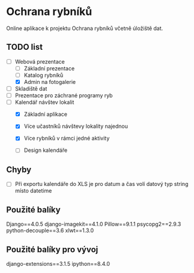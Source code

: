 # Ochrana rybníků

Online aplikace k projektu Ochrana rybníků včetně úložiště dat.

## TODO list
- [ ] Webová prezentace
    - [ ] Základní prezentace
    - [ ] Katalog rybníků
    - [x] Admin na fotogalerie
- [ ] Skladiště dat
- [ ] Prezentace pro záchrané programy ryb
- [ ] Kalendář návštev lokalit
    - [x] Základní aplikace
    - [x] Více učastníků návštevy lokality najednou
    - [x] Více rybníků v rámci jedné aktivity
    - [ ] Design kalendáře


## Chyby
- [ ] Při exportu kalendáře do XLS je pro datum a čas volí datový typ string místo datetime


## Použité balíky
Django==4.0.5
django-imagekit==4.1.0
Pillow==9.1.1
psycopg2==2.9.3
python-decouple==3.6
xlwt==1.3.0

## Použité balíky pro vývoj
django-extensions==3.1.5
ipython==8.4.0
